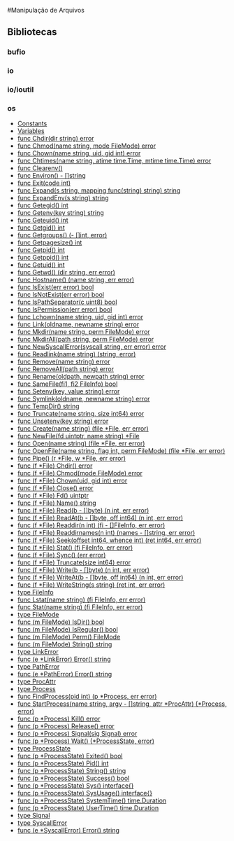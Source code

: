 #Manipulação de Arquivos

## Bibliotecas

### bufio

### io

### io/ioutil

### os

- [Constants](https://golang.org/pkg/os/#pkg-constants)
- [Variables](https://golang.org/pkg/os/#pkg-variables)
- [func Chdir(dir string) error](https://golang.org/pkg/os/#Chdir)
- [func Chmod(name string, mode FileMode) error](https://golang.org/pkg/os/#Chmod)
- [func Chown(name string, uid, gid int) error](https://golang.org/pkg/os/#Chown)
- [func Chtimes(name string, atime time.Time, mtime time.Time) error](https://golang.org/pkg/os/#Chtimes)
- [func Clearenv()](https://golang.org/pkg/os/#Clearenv)
- [func Environ() - []string](https://golang.org/pkg/os/#Environ)
- [func Exit(code int)](https://golang.org/pkg/os/#Exit)
- [func Expand(s string, mapping func(string) string) string](https://golang.org/pkg/os/#Expand)
- [func ExpandEnv(s string) string](https://golang.org/pkg/os/#ExpandEnv)
- [func Getegid() int](https://golang.org/pkg/os/#Getegid)
- [func Getenv(key string) string](https://golang.org/pkg/os/#Getenv)
- [func Geteuid() int](https://golang.org/pkg/os/#Geteuid)
- [func Getgid() int](https://golang.org/pkg/os/#Getgid)
- [func Getgroups() (- []int, error)](https://golang.org/pkg/os/#Getgroups)
- [func Getpagesize() int](https://golang.org/pkg/os/#Getpagesize)
- [func Getpid() int](https://golang.org/pkg/os/#Getpid)
- [func Getppid() int](https://golang.org/pkg/os/#Getppid)
- [func Getuid() int](https://golang.org/pkg/os/#Getuid)
- [func Getwd() (dir string, err error)](https://golang.org/pkg/os/#Getwd)
- [func Hostname() (name string, err error)](https://golang.org/pkg/os/#Hostname)
- [func IsExist(err error) bool](https://golang.org/pkg/os/#IsExist)
- [func IsNotExist(err error) bool](https://golang.org/pkg/os/#IsNotExist)
- [func IsPathSeparator(c uint8) bool](https://golang.org/pkg/os/#IsPathSeparator)
- [func IsPermission(err error) bool](https://golang.org/pkg/os/#IsPermission)
- [func Lchown(name string, uid, gid int) error](https://golang.org/pkg/os/#Lchown)
- [func Link(oldname, newname string) error](https://golang.org/pkg/os/#Link)
- [func Mkdir(name string, perm FileMode) error](https://golang.org/pkg/os/#Mkdir)
- [func MkdirAll(path string, perm FileMode) error](https://golang.org/pkg/os/#MkdirAll)
- [func NewSyscallError(syscall string, err error) error](https://golang.org/pkg/os/#NewSyscallError)
- [func Readlink(name string) (string, error)](https://golang.org/pkg/os/#Readlink)
- [func Remove(name string) error](https://golang.org/pkg/os/#Remove)
- [func RemoveAll(path string) error](https://golang.org/pkg/os/#RemoveAll)
- [func Rename(oldpath, newpath string) error](https://golang.org/pkg/os/#Rename)
- [func SameFile(fi1, fi2 FileInfo) bool](https://golang.org/pkg/os/#SameFile)
- [func Setenv(key, value string) error](https://golang.org/pkg/os/#Setenv)
- [func Symlink(oldname, newname string) error](https://golang.org/pkg/os/#Symlink)
- [func TempDir() string](https://golang.org/pkg/os/#TempDir)
- [func Truncate(name string, size int64) error](https://golang.org/pkg/os/#Truncate)
- [func Unsetenv(key string) error](https://golang.org/pkg/os/#Unsetenv)
- [func Create(name string) (file *File, err error)](https://golang.org/pkg/os/#Create)
- [func NewFile(fd uintptr, name string) *File](https://golang.org/pkg/os/#NewFile)
- [func Open(name string) (file *File, err error)](https://golang.org/pkg/os/#Open)
- [func OpenFile(name string, flag int, perm FileMode) (file *File, err error)](https://golang.org/pkg/os/#OpenFile)
- [func Pipe() (r *File, w *File, err error)](https://golang.org/pkg/os/#Pipe)
- [func (f *File) Chdir() error](https://golang.org/pkg/os/#File.Chdir)
- [func (f *File) Chmod(mode FileMode) error](https://golang.org/pkg/os/#File.Chmod)
- [func (f *File) Chown(uid, gid int) error](https://golang.org/pkg/os/#File.Chown)
- [func (f *File) Close() error](https://golang.org/pkg/os/#File.Close)
- [func (f *File) Fd() uintptr](https://golang.org/pkg/os/#File.Fd)
- [func (f *File) Name() string](https://golang.org/pkg/os/#File.Name)
- [func (f *File) Read(b - []byte) (n int, err error)](https://golang.org/pkg/os/#File.Read)
- [func (f *File) ReadAt(b - []byte, off int64) (n int, err error)](https://golang.org/pkg/os/#File.ReadAt)
- [func (f *File) Readdir(n int) (fi - []FileInfo, err error)](https://golang.org/pkg/os/#File.Readdir)
- [func (f *File) Readdirnames(n int) (names - []string, err error)](https://golang.org/pkg/os/#File.Readdirnames)
- [func (f *File) Seek(offset int64, whence int) (ret int64, err error)](https://golang.org/pkg/os/#File.Seek)
- [func (f *File) Stat() (fi FileInfo, err error)](https://golang.org/pkg/os/#File.Stat)
- [func (f *File) Sync() (err error)](https://golang.org/pkg/os/#File.Sync)
- [func (f *File) Truncate(size int64) error](https://golang.org/pkg/os/#File.Truncate)
- [func (f *File) Write(b - []byte) (n int, err error)](https://golang.org/pkg/os/#File.Write)
- [func (f *File) WriteAt(b - []byte, off int64) (n int, err error)](https://golang.org/pkg/os/#File.WriteAt)
- [func (f *File) WriteString(s string) (ret int, err error)](https://golang.org/pkg/os/#File.WriteString)
- [type FileInfo](https://golang.org/pkg/os/#FileInfo)
- [func Lstat(name string) (fi FileInfo, err error)](https://golang.org/pkg/os/#Lstat)
- [func Stat(name string) (fi FileInfo, err error)](https://golang.org/pkg/os/#Stat)
- [type FileMode](https://golang.org/pkg/os/#FileMode)
- [func (m FileMode) IsDir() bool](https://golang.org/pkg/os/#FileMode.IsDir)
- [func (m FileMode) IsRegular() bool](https://golang.org/pkg/os/#FileMode.IsRegular)
- [func (m FileMode) Perm() FileMode](https://golang.org/pkg/os/#FileMode.Perm)
- [func (m FileMode) String() string](https://golang.org/pkg/os/#FileMode.String)
- [type LinkError](https://golang.org/pkg/os/#LinkError)
- [func (e *LinkError) Error() string](https://golang.org/pkg/os/#LinkError.Error)
- [type PathError](https://golang.org/pkg/os/#PathError)
- [func (e *PathError) Error() string](https://golang.org/pkg/os/#PathError.Error)
- [type ProcAttr](https://golang.org/pkg/os/#ProcAttr)
- [type Process](https://golang.org/pkg/os/#Process)
- [func FindProcess(pid int) (p *Process, err error)](https://golang.org/pkg/os/#FindProcess)
- [func StartProcess(name string, argv - []string, attr *ProcAttr) (*Process, error)](https://golang.org/pkg/os/#StartProcess)
- [func (p *Process) Kill() error](https://golang.org/pkg/os/#Process.Kill)
- [func (p *Process) Release() error](https://golang.org/pkg/os/#Process.Release)
- [func (p *Process) Signal(sig Signal) error](https://golang.org/pkg/os/#Process.Signal)
- [func (p *Process) Wait() (*ProcessState, error)](https://golang.org/pkg/os/#Process.Wait)
- [type ProcessState](https://golang.org/pkg/os/#ProcessState)
- [func (p *ProcessState) Exited() bool](https://golang.org/pkg/os/#ProcessState.Exited)
- [func (p *ProcessState) Pid() int](https://golang.org/pkg/os/#ProcessState.Pid)
- [func (p *ProcessState) String() string](https://golang.org/pkg/os/#ProcessState.String)
- [func (p *ProcessState) Success() bool](https://golang.org/pkg/os/#ProcessState.Success)
- [func (p *ProcessState) Sys() interface{}](https://golang.org/pkg/os/#ProcessState.Sys)
- [func (p *ProcessState) SysUsage() interface{}](https://golang.org/pkg/os/#ProcessState.SysUsage)
- [func (p *ProcessState) SystemTime() time.Duration](https://golang.org/pkg/os/#ProcessState.SystemTime)
- [func (p *ProcessState) UserTime() time.Duration](https://golang.org/pkg/os/#ProcessState.UserTime)
- [type Signal](https://golang.org/pkg/os/#Signal)
- [type SyscallError](https://golang.org/pkg/os/#SyscallError)
- [func (e *SyscallError) Error() string](https://golang.org/pkg/os/#SyscallError.Error)
